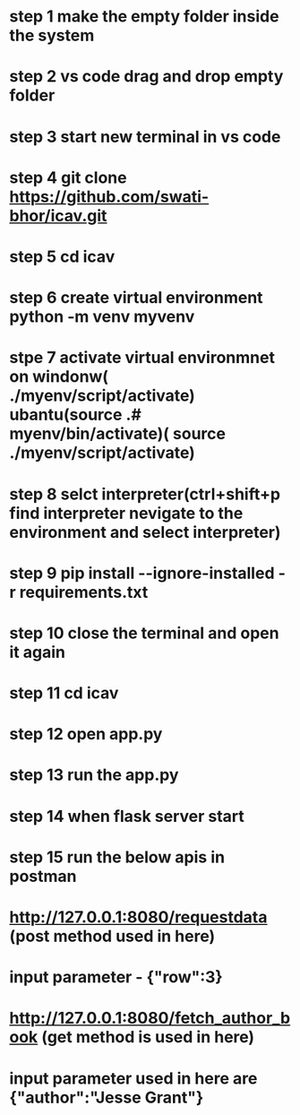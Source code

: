 
# step 1 make the empty folder inside the system
# step 2  vs code drag and drop empty folder
# step 3 start new terminal in vs code
# step 4 git clone https://github.com/swati-bhor/icav.git
# step 5 cd icav
# step 6 create virtual environment python -m venv myvenv
# stpe 7 activate virtual environmnet on windonw( ./myenv/script/activate) ubantu(source .# myenv/bin/activate)( source ./myenv/script/activate)
# step 8 selct interpreter(ctrl+shift+p find interpreter nevigate to the environment and select interpreter)
# step 9 pip install --ignore-installed -r requirements.txt
# step 10 close the terminal and open it again
# step 11 cd icav
# step 12 open app.py
# step 13 run the app.py
# step 14 when flask server start
# step 15 run the below apis in postman
#  http://127.0.0.1:8080/requestdata (post method used in here)
#  input parameter - {"row":3}
#  http://127.0.0.1:8080/fetch_author_book (get method is used in here)
#  input parameter used in here are {"author":"Jesse Grant"}




